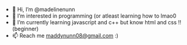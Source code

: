- 👋 Hi, I’m @madelinenunn
- 👀 I’m interested in programming (or atleast learning how to lmao0
- 🌱 I’m currently learning javascript and c++ but know html and css !! (beginner)
- 📫 Reach me maddynunn08@gmail.com :)
